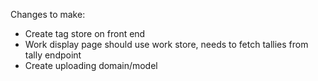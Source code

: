 Changes to make:
- Create tag store on front end
- Work display page should use work store, needs to fetch tallies from tally endpoint
- Create uploading domain/model